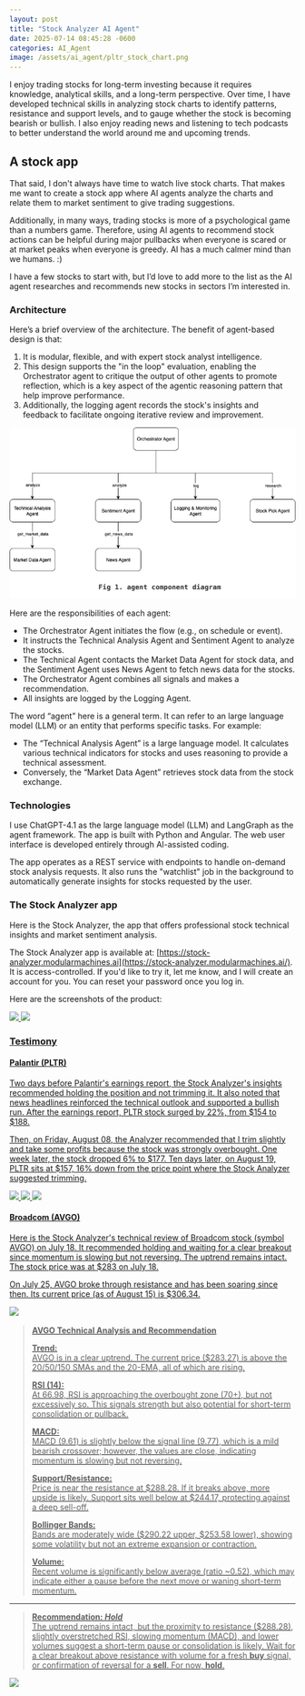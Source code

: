 ```yaml
---
layout: post
title: "Stock Analyzer AI Agent"
date: 2025-07-14 08:45:28 -0600
categories: AI_Agent
image: /assets/ai_agent/pltr_stock_chart.png
---
```

I enjoy trading stocks for long-term investing because it requires knowledge, analytical skills, and a long-term perspective. Over time, I have developed technical skills in analyzing stock charts to identify patterns, resistance and support levels, and to gauge whether the stock is becoming bearish or bullish. I also enjoy reading news and listening to tech podcasts to better understand the world around me and upcoming trends.

## A stock app
That said, I don't always have time to watch live stock charts. That makes me want to create a stock app where AI agents analyze the charts and relate them to market sentiment to give trading suggestions.  

Additionally, in many ways, trading stocks is more of a psychological game than a numbers game. Therefore, using AI agents to recommend stock actions can be helpful during major pullbacks when everyone is scared or at market peaks when everyone is greedy. AI has a much calmer mind than we humans. :)

I have a few stocks to start with, but I’d love to add more to the list as the AI agent researches and recommends new stocks in sectors I’m interested in.

### Architecture
Here’s a brief overview of the architecture. The benefit of agent-based design is that:
1. It is modular, flexible, and with expert stock analyst intelligence. 
2. This design supports the "in the loop" evaluation, enabling the Orchestrator agent to critique the output of other agents to promote reflection, which is a key aspect of the agentic reasoning pattern that help improve performance. 
3. Additionally, the logging agent records the stock's insights and feedback to facilitate ongoing iterative review and improvement.

<a href="/assets/ai_agent/stock_analyzer_components.drawio.png" target="_blank">
  <img src="/assets/ai_agent/stock_analyzer_components.drawio.png" />
</a>

Here are the responsibilities of each agent: 

* The Orchestrator Agent initiates the flow (e.g., on schedule or event).
* It instructs the Technical Analysis Agent and Sentiment Agent to analyze the stocks.
* The Technical Agent contacts the Market Data Agent for stock data, and the Sentiment Agent uses News Agent to fetch news data for the stocks.
* The Orchestrator Agent combines all signals and makes a recommendation. 
* All insights are logged by the Logging Agent.

The word “agent” here is a general term. It can refer to an large language model (LLM) or an entity that performs specific tasks. For example:
* The “Technical Analysis Agent” is a large language model. It calculates various technical indicators for stocks and uses reasoning to provide a technical assessment.
* Conversely, the “Market Data Agent” retrieves stock data from the stock exchange.

### Technologies
I use ChatGPT-4.1 as the large language model (LLM) and LangGraph as the agent framework. The app is built with Python and Angular. The web user interface is developed entirely through AI-assisted coding.

The app operates as a REST service with endpoints to handle on-demand stock analysis requests. It also runs the "watchlist" job in the background to automatically generate insights for stocks requested by the user.

<!-- Additionally, it has the "Trade Monitoring" job running in the background by the orchestrator to oversee the stocks. Just like a real Wall Street trader, the job uses a scanner that constantly monitors the list of stocks and only drills down when the technicals indicate a potential move worth trading. -->

<!-- #### LangGraph
Here is the generated LangGraph illustrating the agent workflow where the task is divided into fixed subtasks for greater accuracy and predictability due to the nature of the use case. The workflow includes a human approval step to review and authorize trade execution. 

<a href="/assets/ai_agent/agent_workflow_graph.png" target="_blank">
  <img src="/assets/ai_agent/agent_workflow_graph.png" width="500"/>

The graph describes nodes involved in Prompt Chaining, where each agent node processes the output of the previous one. Here is the code for chaining the nodes. 

```
def build_state_graph(self):
    workflow = StateGraph(State)

    # Add nodes
    workflow.add_node("fetch_market_data", self.fetch_market_data)
    workflow.add_node("check_technical_indicators", self.check_technical_indicators)
    workflow.add_node("technical_analysis", self.technical_analysis)
    ...

    # Add edges to connect nodes
        workflow.add_edge(START, "fetch_market_data")
        workflow.add_edge("fetch_market_data", "check_technical_indicators")
        workflow.add_conditional_edges(
            "check_technical_indicators", self.check_should_analyze, {True: "technical_analysis", False: END}
        )
    ...

    # Compile
    memory = MemorySaver()
    graph = workflow.compile(interrupt_before=["user_trade_approval"], checkpointer=memory)
    return graph
``` -->

### The Stock Analyzer app
Here is the Stock Analyzer, the app that offers professional stock technical insights and market sentiment analysis.

The Stock Analyzer app is available at: [https://stock-analyzer.modularmachines.ai](https://stock-analyzer.modularmachines.ai/). It is access-controlled. If you'd like to try it, let me know, and I will create an account for you. You can reset your password once you log in.

Here are the screenshots of the product:

<a href="/assets/ai_agent/ccj_chart.png" target="_blank">
  <img src="/assets/ai_agent/ccj_chart.png" width="360" />
<a href="/assets/ai_agent/ccj_analysis.png" target="_blank">
  <img src="/assets/ai_agent/ccj_analysis.png" width="370" />

### Testimony

#### Palantir (PLTR)

Two days before Palantir's earnings report, the Stock Analyzer's insights recommended holding the position and not trimming it. It also noted that news headlines reinforced the technical outlook and supported a bullish run. After the earnings report, PLTR stock surged by 22%, from $154 to $188.

Then, on Friday, August 08, the Analyzer recommended that I trim slightly and take some profits because the stock was strongly overbought. One week later, the stock dropped 6% to $177. Ten days later, on August 19, PLTR sits at $157, 16% down from the price point where the Stock Analyzer suggested trimming.

<a href="/assets/ai_agent/pltr_stock_chart.png" target="_blank">
  <img src="/assets/ai_agent/pltr_stock_chart.png" />

<a href="/assets/ai_agent/pltr_analysis_8-3.png" target="_blank">
  <img src="/assets/ai_agent/pltr_analysis_8-3.png" />

<a href="/assets/ai_agent/pltr_analysis_8-8.png" target="_blank">
  <img src="/assets/ai_agent/pltr_analysis_8-8.png" />

#### Broadcom (AVGO)

Here is the Stock Analyzer's technical review of Broadcom stock (symbol AVGO) on July 18. It recommended holding and waiting for a clear breakout since momentum is slowing but not reversing. The uptrend remains intact. The stock price was at $283 on July 18.

On July 25, AVGO broke through resistance and has been soaring since then. Its current price (as of August 15) is $306.34.

<a href="/assets/ai_agent/avgo_stock_chart.png" target="_blank">
  <img src="/assets/ai_agent/avgo_stock_chart.png" />

>**AVGO Technical Analysis and Recommendation**
>
>**Trend:**  
>AVGO is in a clear uptrend. The current price ($283.27) is above the 20/50/150 SMAs and the 20-EMA, all of which are rising.
>
>**RSI (14):**  
>At 66.98, RSI is approaching the overbought zone (70+), but not excessively so. This signals strength but also potential for short-term consolidation or pullback.
>
>**MACD:**  
>MACD (9.61) is slightly below the signal line (9.77), which is a mild bearish crossover; however, the values are close, indicating momentum is slowing but not reversing.
>
>**Support/Resistance:**  
>Price is near the resistance at $288.28. If it breaks above, more upside is likely. Support sits well below at $244.17, protecting against a deep sell-off.
>
>**Bollinger Bands:**  
Bands are moderately wide ($290.22 upper, $253.58 lower), showing some volatility but not an extreme expansion or contraction.
>
>**Volume:**  
>Recent volume is significantly below average (ratio ~0.52), which may indicate either a pause before the next move or waning short-term momentum.
>
---
>
> **Recommendation: _Hold_**  
>The uptrend remains intact, but the proximity to resistance ($288.28), slightly overstretched RSI, slowing momentum (MACD), and lower volumes suggest a short-term pause or consolidation is likely. Wait for a clear breakout above resistance with volume for a fresh **buy** signal, or confirmation of reversal for a **sell**. For now, **hold**.

<!-- ![alt text](/assets/ai_agent/get_tech_analysis_screen.png "Title") -->

<a href="/assets/ai_agent/get_tech_analysis_screen.png" target="_blank">
  <img src="/assets/ai_agent/get_tech_analysis_screen.png" />

